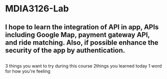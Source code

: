# MDIA3126-Lab

## I hope to learn the integration of API in app, APIs including Google Map, payment gateway API, and ride matching. Also, if possible enhance the security of the app by authentication. 

##


3 things you want to try during this course
2things you learned today
1 word for how you're feeling 
